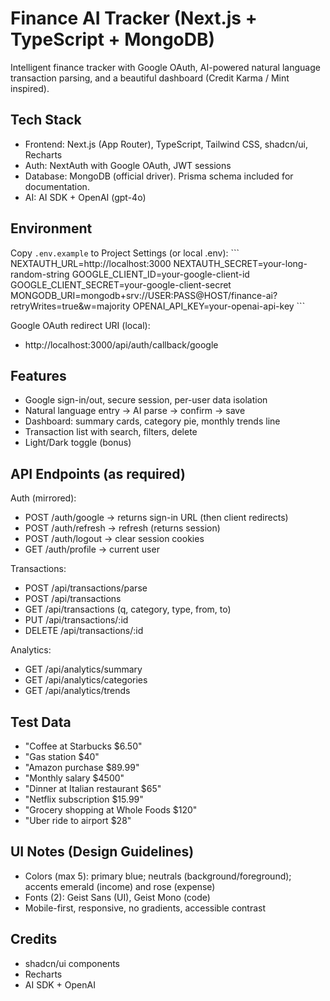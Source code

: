 # Finance AI Tracker (Next.js + TypeScript + MongoDB)

Intelligent finance tracker with Google OAuth, AI-powered natural language transaction parsing, and a beautiful dashboard (Credit Karma / Mint inspired).

## Tech Stack
- Frontend: Next.js (App Router), TypeScript, Tailwind CSS, shadcn/ui, Recharts
- Auth: NextAuth with Google OAuth, JWT sessions
- Database: MongoDB (official driver). Prisma schema included for documentation.
- AI: AI SDK + OpenAI (gpt-4o)

## Environment
Copy `.env.example` to Project Settings (or local .env):
\`\`\`
NEXTAUTH_URL=http://localhost:3000
NEXTAUTH_SECRET=your-long-random-string
GOOGLE_CLIENT_ID=your-google-client-id
GOOGLE_CLIENT_SECRET=your-google-client-secret
MONGODB_URI=mongodb+srv://USER:PASS@HOST/finance-ai?retryWrites=true&w=majority
OPENAI_API_KEY=your-openai-api-key
\`\`\`

Google OAuth redirect URI (local):
- http://localhost:3000/api/auth/callback/google

## Features
- Google sign-in/out, secure session, per-user data isolation
- Natural language entry → AI parse → confirm → save
- Dashboard: summary cards, category pie, monthly trends line
- Transaction list with search, filters, delete
- Light/Dark toggle (bonus)

## API Endpoints (as required)
Auth (mirrored):
- POST /auth/google → returns sign-in URL (then client redirects)
- POST /auth/refresh → refresh (returns session)
- POST /auth/logout → clear session cookies
- GET /auth/profile → current user

Transactions:
- POST /api/transactions/parse
- POST /api/transactions
- GET /api/transactions (q, category, type, from, to)
- PUT /api/transactions/:id
- DELETE /api/transactions/:id

Analytics:
- GET /api/analytics/summary
- GET /api/analytics/categories
- GET /api/analytics/trends

## Test Data
- "Coffee at Starbucks $6.50"
- "Gas station $40"
- "Amazon purchase $89.99"
- "Monthly salary $4500"
- "Dinner at Italian restaurant $65"
- "Netflix subscription $15.99"
- "Grocery shopping at Whole Foods $120"
- "Uber ride to airport $28"

## UI Notes (Design Guidelines)
- Colors (max 5): primary blue; neutrals (background/foreground); accents emerald (income) and rose (expense)
- Fonts (2): Geist Sans (UI), Geist Mono (code)
- Mobile-first, responsive, no gradients, accessible contrast

## Credits
- shadcn/ui components
- Recharts
- AI SDK + OpenAI
